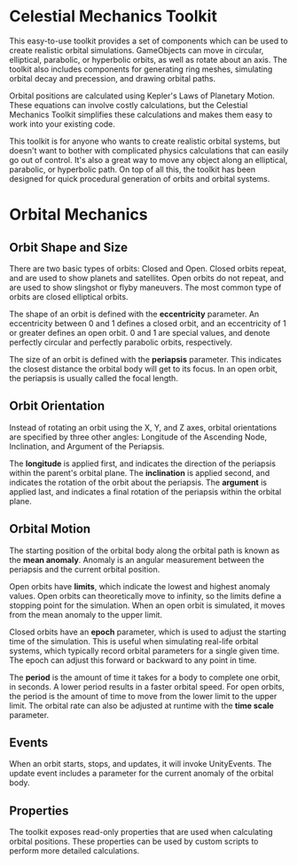 # Celestial Mechanics Toolkit

This easy-to-use toolkit provides a set of components which can be used to create realistic orbital simulations. GameObjects can move in circular, elliptical, parabolic, or hyperbolic orbits, as well as rotate about an axis. The toolkit also includes components for generating ring meshes, simulating orbital decay and precession, and drawing orbital paths.

Orbital positions are calculated using Kepler's Laws of Planetary Motion. These equations can involve costly calculations, but the Celestial Mechanics Toolkit simplifies these calculations and makes them easy to work into your existing code.

This toolkit is for anyone who wants to create realistic orbital systems, but doesn't want to bother with complicated physics calculations that can easily go out of control. It's also a great way to move any object along an elliptical, parabolic, or hyperbolic path. On top of all this, the toolkit has been designed for quick procedural generation of orbits and orbital systems.

# Orbital Mechanics

## Orbit Shape and Size
There are two basic types of orbits: Closed and Open. Closed orbits repeat, and are used to show planets and satellites. Open orbits do not repeat, and are used to show slingshot or flyby maneuvers. The most common type of orbits are closed elliptical orbits.

The shape of an orbit is defined with the __eccentricity__ parameter. An eccentricity between 0 and 1 defines a closed orbit, and an eccentricity of 1 or greater defines an open orbit. 0 and 1 are special values, and denote perfectly circular and perfectly parabolic orbits, respectively.

The size of an orbit is defined with the __periapsis__ parameter. This indicates the closest distance the orbital body will get to its focus. In an open orbit, the periapsis is usually called the focal length.

## Orbit Orientation
Instead of rotating an orbit using the X, Y, and Z axes, orbital orientations are specified by three other angles: Longitude of the Ascending Node, Inclination, and Argument of the Periapsis.

The __longitude__ is applied first, and indicates the direction of the periapsis within the parent's orbital plane. The __inclination__ is applied second, and indicates the rotation of the orbit about the periapsis. The __argument__ is applied last, and indicates a final rotation of the periapsis within the orbital plane.

## Orbital Motion
The starting position of the orbital body along the orbital path is known as the __mean anomaly__. Anomaly is an angular measurement between the periapsis and the current orbital position.

Open orbits have __limits__, which indicate the lowest and highest anomaly values. Open orbits can theoretically move to infinity, so the limits define a stopping point for the simulation. When an open orbit is simulated, it moves from the mean anomaly to the upper limit.

Closed orbits have an __epoch__ parameter, which is used to adjust the starting time of the simulation. This is useful when simulating real-life orbital systems, which typically record orbital parameters for a single given time. The epoch can adjust this forward or backward to any point in time.

The __period__ is the amount of time it takes for a body to complete one orbit, in seconds. A lower period results in a faster orbital speed. For open orbits, the period is the amount of time to move from the lower limit to the upper limit. The orbital rate can also be adjusted at runtime with the __time scale__ parameter.

## Events
When an orbit starts, stops, and updates, it will invoke UnityEvents. The update event includes a parameter for the current anomaly of the orbital body.

## Properties
The toolkit exposes read-only properties that are used when calculating orbital positions. These properties can be used by custom scripts to perform more detailed calculations.